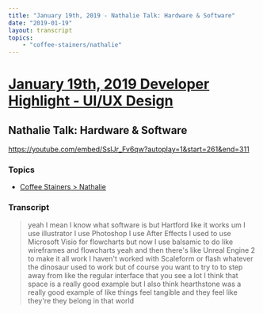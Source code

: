 ```yaml
---
title: "January 19th, 2019 - Nathalie Talk: Hardware & Software"
date: "2019-01-19"
layout: transcript
topics: 
    - "coffee-stainers/nathalie"
---
```

# [January 19th, 2019 Developer Highlight - UI/UX Design](../2019-01-19.md)
## Nathalie Talk: Hardware & Software
https://youtube.com/embed/SslJr_Fv6qw?autoplay=1&start=261&end=311
### Topics
* [Coffee Stainers > Nathalie](../topics/coffee-stainers/nathalie.md)

### Transcript

> yeah I mean I know what software is but
> Hartford like it works um I use
> illustrator I use Photoshop I use After
> Effects I used to use Microsoft Visio
> for flowcharts but now I use balsamic to
> do like wireframes and flowcharts yeah
> and then there's like Unreal Engine 2 to
> make it all work
> I haven't worked with Scaleform or flash
> whatever the dinosaur used to work but
> of course you want to try to to step
> away from like the regular interface
> that you see a lot I think that space is
> a really good example but I also think
> hearthstone was a really good example of
> like things feel tangible and they feel
> like they're they belong in that world
